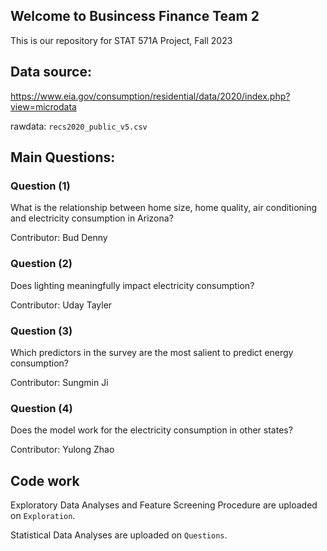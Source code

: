 ## Welcome to Busincess Finance Team 2
This is our repository for STAT 571A Project, Fall 2023

## Data source:
https://www.eia.gov/consumption/residential/data/2020/index.php?view=microdata

rawdata: `recs2020_public_v5.csv`

## Main Questions:
### Question (1)
What is the relationship between home size, home quality, air conditioning and electricity
consumption in Arizona?

Contributor: Bud Denny
### Question (2)
Does lighting meaningfully impact electricity consumption?

Contributor: Uday Tayler
### Question (3)
Which predictors in the survey are the most salient to predict energy consumption?

Contributor: Sungmin Ji
### Question (4)
Does the model work for the electricity consumption in other states?

Contributor: Yulong Zhao

## Code work
Exploratory Data Analyses and Feature Screening Procedure are uploaded on `Exploration`.

Statistical Data Analyses are uploaded on `Questions`.

